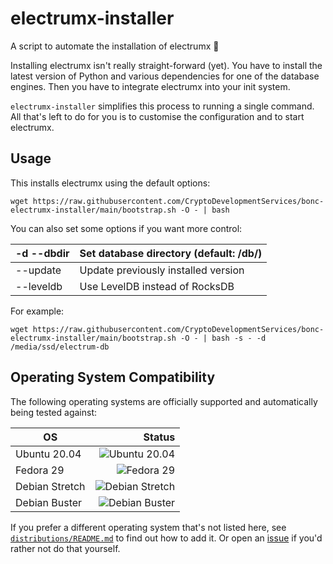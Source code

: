 # electrumx-installer
A script to automate the installation of electrumx 🤖

Installing electrumx isn't really straight-forward (yet). You have to install the latest version of Python and various dependencies for
one of the database engines. Then you have to integrate electrumx into your init system.

`electrumx-installer` simplifies this process to running a single command. All that's left to do for you
is to customise the configuration and to start electrumx.

## Usage
This installs electrumx using the default options:

    wget https://raw.githubusercontent.com/CryptoDevelopmentServices/bonc-electrumx-installer/main/bootstrap.sh -O - | bash

You can also set some options if you want more control:

| -d --dbdir | Set database directory (default: /db/) |
|------------|----------------------------------------|
| --update   | Update previously installed version    |
| --leveldb  | Use LevelDB instead of RocksDB         |

For example:

    wget https://raw.githubusercontent.com/CryptoDevelopmentServices/bonc-electrumx-installer/main/bootstrap.sh -O - | bash -s - -d /media/ssd/electrum-db


## Operating System Compatibility

The following operating systems are officially supported and automatically being tested against:

| OS              | Status |
|------------------|-------:|
| Ubuntu 20.04     | ![Ubuntu 20.04](https://img.shields.io/github/actions/workflow/status/CryptoDevelopmentServices/bonc-electrumx-installer/ubuntu-20.04.yml?branch=main&label=Ubuntu%2020.04) |
| Fedora 29        | ![Fedora 29](https://img.shields.io/github/actions/workflow/status/CryptoDevelopmentServices/bonc-electrumx-installer/fedora-29.yml?branch=main&label=Fedora%2029) |
| Debian Stretch   | ![Debian Stretch](https://img.shields.io/github/actions/workflow/status/CryptoDevelopmentServices/bonc-electrumx-installer/debian-stretch.yml?branch=main&label=Debian%20Stretch) |
| Debian Buster    | ![Debian Buster](https://img.shields.io/github/actions/workflow/status/CryptoDevelopmentServices/bonc-electrumx-installer/debian-buster.yml?branch=main&label=Debian%20Buster) |



If you prefer a different operating system that's not listed here, see
[`distributions/README.md`](https://github.com/CryptoDevelopmentServices/bonc-electrumx-installer/blob/master/distributions/README.md) to find out how to add it.
Or open an [issue](https://github.com/CryptoDevelopmentServices/bonc-electrumx-installer/issues/new) if you'd rather not do that yourself.
